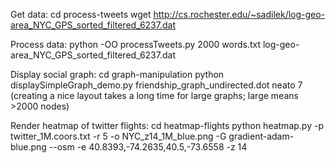 Get data:
cd process-tweets
wget http://cs.rochester.edu/~sadilek/log-geo-area_NYC_GPS_sorted_filtered_6237.dat

Process data:
python -OO processTweets.py 2000 words.txt log-geo-area_NYC_GPS_sorted_filtered_6237.dat

Display social graph:
cd graph-manipulation
python displaySimpleGraph_demo.py friendship_graph_undirected.dot neato 7
(creating a nice layout takes a long time for large graphs; large means >2000 nodes)

Render heatmap of twitter flights:
cd heatmap-flights
python heatmap.py -p twitter_1M.coors.txt -r 5 -o NYC_z14_1M_blue.png -G gradient-adam-blue.png --osm -e 40.8393,-74.2635,40.5,-73.6558 -z 14
